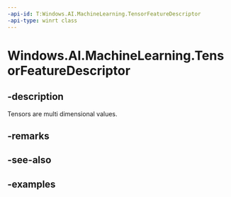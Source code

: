```yaml
---
-api-id: T:Windows.AI.MachineLearning.TensorFeatureDescriptor
-api-type: winrt class
---
```


<!-- Class syntax.
public class TensorFeatureDescriptor : ILearningModelFeatureDescriptor
-->

# Windows.AI.MachineLearning.TensorFeatureDescriptor

## -description
Tensors are multi dimensional values.
## -remarks

## -see-also

## -examples
